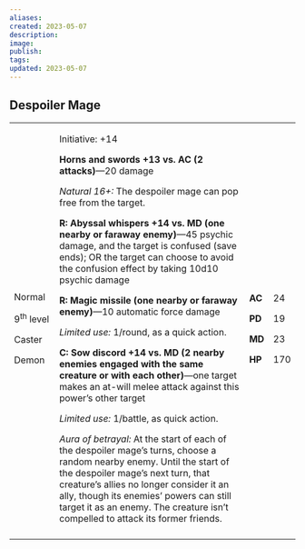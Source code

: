 ```yaml
---
aliases: 
created: 2023-05-07
description: 
image: 
publish: 
tags: 
updated: 2023-05-07
---
```


## Despoiler Mage

<table>
<colgroup>
<col style="width: 16%" />
<col style="width: 71%" />
<col style="width: 5%" />
<col style="width: 6%" />
</colgroup>
<tbody>
<tr class="odd">
<td><p>Normal</p>
<p>9<sup>th</sup> level</p>
<p>Caster</p>
<p>Demon</p></td>
<td><p>Initiative: +14</p>
<p><strong>Horns and swords +13 vs. AC (2 attacks)</strong>—20
damage</p>
<p><em>Natural 16+:</em> The despoiler mage can pop free from the
target.</p>
<p><strong>R: Abyssal whispers +14 vs. MD (one nearby or faraway
enemy)</strong>—45 psychic damage, and the target is confused (save
ends); OR the target can choose to avoid the confusion effect by taking
10d10 psychic damage</p>
<p><strong>R: Magic missile (one nearby or faraway enemy)</strong>—10
automatic force damage</p>
<p><em>Limited use:</em> 1/round, as a quick action.</p>
<p><strong>C: Sow discord +14 vs. MD (2 nearby enemies engaged with the
same creature or with each other)</strong>—one target makes an at-will
melee attack against this power’s other target</p>
<p><em>Limited use:</em> 1/battle, as quick action.</p>
<p><em>Aura of betrayal:</em> At the start of each of the despoiler
mage’s turns, choose a random nearby enemy. Until the start of the
despoiler mage’s next turn, that creature’s allies no longer consider it
an ally, though its enemies’ powers can still target it as an enemy. The
creature isn’t compelled to attack its former friends.</p></td>
<td><p><strong>AC</strong></p>
<p><strong>PD</strong></p>
<p><strong>MD</strong></p>
<p><strong>HP</strong></p></td>
<td><p>24</p>
<p>19</p>
<p>23</p>
<p>170</p></td>
</tr>
<tr class="even">
<td></td>
<td></td>
<td></td>
<td></td>
</tr>
</tbody>
</table>

